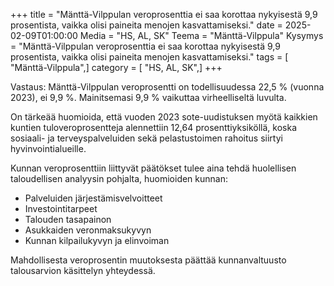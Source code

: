 +++
title = "Mänttä-Vilppulan veroprosenttia ei saa korottaa nykyisestä 9,9 prosentista, vaikka olisi paineita menojen kasvattamiseksi."
date = 2025-02-09T01:00:00
Media = "HS, AL, SK"
Teema = "Mänttä-Vilppula"
Kysymys = "Mänttä-Vilppulan veroprosenttia ei saa korottaa nykyisestä 9,9 prosentista, vaikka olisi paineita menojen kasvattamiseksi."
tags = [ "Mänttä-Vilppula",]
category = [ "HS, AL, SK",]
+++

Vastaus: Mänttä-Vilppulan veroprosentti on todellisuudessa 22,5 % (vuonna 2023), ei 9,9 %. Mainitsemasi 9,9 % vaikuttaa virheelliseltä luvulta.

On tärkeää huomioida, että vuoden 2023 sote-uudistuksen myötä kaikkien kuntien tuloveroprosentteja alennettiin 12,64 prosenttiyksiköllä, koska sosiaali- ja terveyspalveluiden sekä pelastustoimen rahoitus siirtyi hyvinvointialueille.

Kunnan veroprosenttiin liittyvät päätökset tulee aina tehdä huolellisen taloudellisen analyysin pohjalta, huomioiden kunnan:
- Palveluiden järjestämisvelvoitteet
- Investointitarpeet
- Talouden tasapainon
- Asukkaiden veronmaksukyvyn
- Kunnan kilpailukyvyn ja elinvoiman

Mahdollisesta veroprosentin muutoksesta päättää kunnanvaltuusto talousarvion käsittelyn yhteydessä.